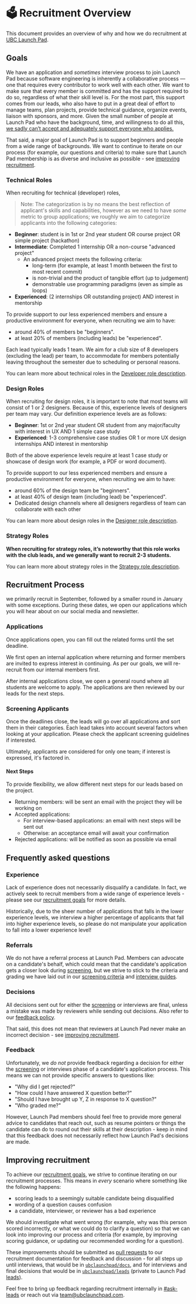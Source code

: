 # 🗳️ Recruitment Overview

This document provides an overview of why and how we do recruitment at [UBC Launch Pad](https://ubclaunchpad.com).

## Goals

We have an application and _sometimes_ interview process to join Launch Pad because software engineering is inherently a collaborative process — one that requires every contributor to work well with each other. We want to make sure that every member is committed and has the support required to do so, regardless of what their skill level is. For the most part, this support comes from our leads, who also have to put in a great deal of effort to manage teams, plan projects, provide technical guidance, organize events, liaison with sponsors, and more. Given the small number of people at Launch Pad who have the background, time, and willingness to do all this, <u>we sadly can’t accept and adequately support everyone who applies.</u>

That said, a major goal of Launch Pad is to support beginners and people from a wide range of backgrounds. We want to continue to iterate on our process (for example, our questions and criteria) to make sure that Launch Pad membership is as diverse and inclusive as possible - see [improving recruitment](#improving-recruitment).

### Technical Roles

When recruiting for technical (developer) roles,

> Note: The categorization is by no means the best reflection of applicant's skills and capabilities, however as we need to have _some_ metric to group applications; we roughly we aim to categorize applicants into the following categories:

- **Beginner**: student is in 1st or 2nd year student OR course project OR simple project (hackathon)
- **Intermediate**: Completed 1 internship OR a non-course "advanced project"
  - An advanced project meets the following criteria:
    - long-term (for example, at least 1 month between the first to most recent commit)
    - is non-trivial and the product of tangible effort (up to judgement)
    - demonstrable use programming paradigms (even as simple as loops)
- **Experienced**: (2 internships OR outstanding project) AND interest in mentorship

To provide support to our less experienced members and ensure a productive environment for everyone, when recruiting we aim to have:

- around 40% of members be "beginners".
- at least 20% of members (including leads) be "experienced".

Each lead typically leads 1 team. We aim for a club size of 8 developers (excluding the lead) per team, to accommodate for members potentially leaving throughout the semester due to scheduling or personal reasons.

You can learn more about technical roles in the [Developer role description](/recruitment/developer.md).

### Design Roles

When recruiting for design roles, it is important to note that most teams will consist of 1 or 2 designers. Because of this, experience levels of designers per team may vary. Our definition experience levels are as follows:

- **Beginner**: 1st or 2nd year student OR student from any major/faculty with interest in UX AND 1 simple case study
- **Experienced**: 1-3 comprehensive case studies OR 1 or more UX design internships AND interest in mentorship

Both of the above experience levels require at least 1 case study or showcase of design work (for example, a PDF or word document).

To provide support to our less experienced members and ensure a productive environment for everyone, when recruiting we aim to have:

- around 60% of the design team be "beginners".
- at least 40% of design team (including lead) be "experienced".
- Dedicated design channels where all designers regardless of team can collaborate with each other

You can learn more about design roles in the [Designer role description](/recruitment/designer.md).

### Strategy Roles

**When recruiting for strategy roles, it’s noteworthy that this role works with the club leads, and we generally want to recruit 2-3 students.**

You can learn more about strategy roles in the [Strategy role description](/recruitment/strategy.md).

## Recruitment Process

we primarily recruit in September, followed by a smaller round in January with some exceptions. During these dates, we open our applications which you will hear about on our social media and newsletter.

### Applications

Once applications open, you can fill out the related forms until the set deadline.

We first open an internal application where returning and former members are invited to express interest in continuing. As per our goals, we will re-recruit from our internal members first.

After internal applications close, we open a general round where all students are welcome to apply. The applications are then reviewed by our leads for the next steps.

### Screening Applicants

Once the deadlines close, the leads will go over all applications and sort them in their categories. Each lead takes into account several factors when looking at your application. Please check the applicant screening guidelines if interested.

Ultimately, applicants are considered for only one team; if interest is expressed, it's factored in.

#### Next Steps

To provide flexibility, we allow different next steps for our leads based on the project.

- Returning members: will be sent an email with the project they will be working on
- Accepted applications:
  - For interview-based applications: an email with next steps will be sent out
  - Otherwise: an acceptance email will await your confirmation
- Rejected applications: will be notified as soon as possible via email

## Frequently asked questions

### Experience

Lack of experience does not necessarily disqualify a candidate. In fact, we actively seek to recruit members from a wide range of experience levels - please see our [recruitment goals](#goals) for more details.

Historically, due to the sheer number of applications that falls in the lower experience levels, we interview a higher percentage of applicants that fall into higher experience levels, so please do not manipulate your application to fall into a lower experience level!

### Referrals

We do not have a referral process at Launch Pad. Members can advocate on a candidate's behalf, which could mean that the candidate's application gets a closer look during [screening](#screening-applicants), but we strive to stick to the criteria and grading we have laid out in our [screening criteria](#screening-applicants) and [interview guides](https://github.com/ubclaunchpad/leads).

### Decisions

All decisions sent out for either the [screening](#screening-applicants) or interviews are final, unless a mistake was made by reviewers while sending out decisions. Also refer to our [feedback policy](#feedback).

That said, this does not mean that reviewers at Launch Pad never make an incorrect decision - see [improving recruitment](#improving-recruitment).

### Feedback

Unfortunately, we _do not_ provide feedback regarding a decision for either the [screening](#screening-applicants) or interviews phase of a candidate's application process. This means we can not provide specific answers to questions like:

- "Why did I get rejected?"
- "How could I have answered X question better?"
- "Should I have brought up Y, Z in response to X question?"
- "Who graded me?"

However, Launch Pad members should feel free to provide more general advice to candidates that reach out, such as resume pointers or things the candidate can do to round out their skills at their description - keep in mind that this feedback does not necessarily reflect how Launch Pad's decisions are made.

## Improving recruitment

To achieve our [recruitment goals](#goals), we strive to continue iterating on our recruitment processes. This means in _every_ scenario where something like the following happens:

- scoring leads to a seemingly suitable candidate being disqualified
- wording of a question causes confusion
- a candidate, interviewer, or reviewer has a bad experience

We should investigate what went wrong (for example, why was this person scored incorrectly, or what we could do to clarify a question) so that we can look into improving our process and criteria (for example, by improving scoring guidance, or updating our recommended wording for a question).

These improvements should be submitted as [pull requests](/tools/github.md) to our recruitment documentation for feedback and discussion - for all steps up until interviews, that would be in [`ubclaunchpad/docs`](https://github.com/ubclaunchpad/docs), and for interviews and final decisions that would be in [`ubclaunchpad/leads`](https://github.com/ubclaunchpad/leads) (private to Launch Pad [leads](/onboarding/leads.md)).

Feel free to bring up feedback regarding recruitment internally in [#ask-leads](https://ubclaunchpad.slack.com/archives/CK935RD3Q) or reach out via [team@ubclaunchpad.com](mailto:team@ubclaunchpad.com).
